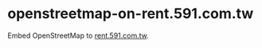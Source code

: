 # openstreetmap-on-rent.591.com.tw

Embed OpenStreetMap to [rent.591.com.tw](https://rent.591.com.tw/).
